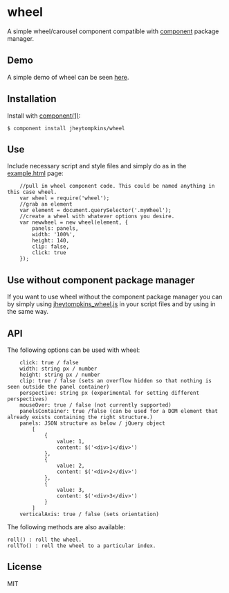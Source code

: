 # wheel

  A simple wheel/carousel component compatible with [component](http://component.io) package manager.

## Demo

A simple demo of wheel can be seen [here](http://jsfiddle.net/BDJmq/).

## Installation

  Install with [component(1)](http://component.io):

    $ component install jheytompkins/wheel


## Use

Include necessary script and style files and simply do as in the [example.html](https://github.com/jheytompkins/wheel/master/example.html) page:

		//pull in wheel component code. This could be named anything in this case wheel.
		var wheel = require('wheel');
		//grab an element
		var element = document.querySelector('.myWheel');
		//create a wheel with whatever options you desire.
		var newwheel = new wheel(element, {
			panels: panels,
			width: '100%',
			height: 140,
			clip: false,
			click: true
		}); 

## Use without component package manager

 If you want to use wheel without the component package manager you can by simply using [jheytompkins_wheel.js](https://github.com/jheytompkins/wheel/master/jheytompkins_wheel.js) in your script files and by using in the same way.
<!-- If you require a standalone version of the wheel component you can use the code [here](https://github.com/jheytompkins/wheel/master/jheytompkins_wheel.js) and change the naming to avoid any possible conflicts. -->

## API

The following options can be used with wheel:

		click: true / false
		width: string px / number
		height: string px / number
		clip: true / false (sets an overflow hidden so that nothing is seen outside the panel container)
		perspective: string px (experimental for setting different perspectives)
		mouseOver: true / false (not currently supported)
		panelsContainer: true /false (can be used for a DOM element that already exists containing the right structure.)
		panels: JSON structure as below / jQuery object
			[
				{
					value: 1,
					content: $('<div>1</div>')
				},
				{
					value: 2,
					content: $('<div>2</div>')
				},
				{
					value: 3,
					content: $('<div>3</div>')
				}
			]
		verticalAxis: true / false (sets orientation)

The following methods are also available:

	roll() : roll the wheel.
	rollTo() : roll the wheel to a particular index.

## License

  MIT
